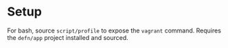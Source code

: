 Setup
=====

For bash, source `script/profile` to expose the `vagrant` command.  Requires the
`defn/app` project installed and sourced.
